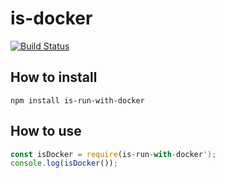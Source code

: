 # is-docker
[![Build Status](https://travis-ci.org/adibiton/is-docker.svg?branch=master)](https://travis-ci.org/adibiton/is-docker)

## How to install
```
npm install is-run-with-docker
```
## How to use
``` javascript
const isDocker = require(is-run-with-docker');
console.log(isDocker());
```
